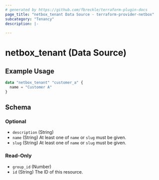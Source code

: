 ```yaml
---
# generated by https://github.com/fbreckle/terraform-plugin-docs
page_title: "netbox_tenant Data Source - terraform-provider-netbox"
subcategory: "Tenancy"
description: |-
  
---
```


# netbox_tenant (Data Source)



## Example Usage

```terraform
data "netbox_tenant" "customer_a" {
  name = "Customer A"
}
```

<!-- schema generated by tfplugindocs -->
## Schema

### Optional

- `description` (String)
- `name` (String) At least one of `name` or `slug` must be given.
- `slug` (String) At least one of `name` or `slug` must be given.

### Read-Only

- `group_id` (Number)
- `id` (String) The ID of this resource.


